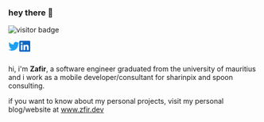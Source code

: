 ### hey there 👋

![visitor badge](https://visitor-badge.glitch.me/badge?page_id=zafirskthelifehacker.visitor-badge&left_color=grey&right_color=blue&left_text=visitors) 

<a href="https://twitter.com/zafirsk_">
  <img align="left" alt="Zafir's Twitter" width="22px" src="https://raw.githubusercontent.com/zafirskthelifehacker/zafirskthelifehacker/main/assets/twitter.svg" />
</a>
<a href="https://www.linkedin.com/in/zfir/">
  <img align="left" alt="Zafir's Linkedin" width="22px" src="https://raw.githubusercontent.com/zafirskthelifehacker/zafirskthelifehacker/main/assets/linkedin.svg" />
</a>

<br>
<br>

hi, i'm <b>Zafir</b>, a software engineer graduated from the university of mauritius and i work as a mobile developer/consultant for sharinpix and spoon consulting.

if you want to know about my personal projects, visit my personal blog/website at <a href="https://www.zfir.dev/">www.zfir.dev</a>